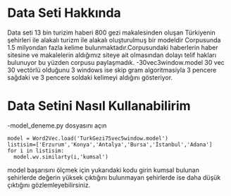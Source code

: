# Data Seti Hakkında
Data seti 13 bin turizim haberi 800 gezi makalesinden oluşan Türkiyenin şehirleri ile alakalı turizm ile alakalı oluşturulmuş bir modeldir 
Corpusunda 1.5 milyondan fazla kelime bulunmaktadır.Corpusundaki haberlerin haber sitesine ve makalelerin aldığımız siteye ait olmasından dolayı telif hakları bulunuyor bu yüzden corpusu paylaşmadık.
-30vec3window.model 30 vec 30 vectörlü olduğunu 3 windows ise skip gram algoritmasiyla 3 pencere sağdaki ve 3 pencere soldaki kelimeyi aldığını gösteriyor.
# Data Setini Nasıl Kullanabilirim
-model_deneme.py dosyasını açın 

```from gensim.models import Word2Vec
model = Word2Vec.load('TurkGezi75vec5window.model')
listisim=['Erzurum','Konya','Antalya','Bursa','İstanbul','Adana']
for i in listisim:
  model.wv.similarty(i,'kumsal')
  ```
 model başarısını ölçmek için yukarıdaki kodu girin kumsal bulunan şehirlerde değerin yüksek çıktığını bulunmayan şehirlerde ise daha düşük çıktığını gözlemleyebilirsiniz.
